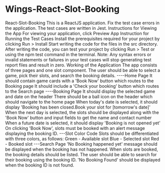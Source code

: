 # Wings-React-Slot-Booking

React-Slot-Booking
This is a ReactJS application. Fix the test case errors in the application. The test cases are written in Jest.
Instructions for Viewing the App
For viewing your application, click Preview App
Instruction for Running the Test Cases
Install the prerequisites required for your project by clicking Run > Install
Start writing the code for the files in the src directory.
After writing the code, you can test your project by clicking Run > Test or using the npm test command in the terminal.
Note: Any syntax errors or invalid statements or failures in your test cases will stop generating test report files and result in zero.
Working of the Application
The app consists of three pages and one slot component. The user should be able to select a game, pick their slots, and search the booking details.
----Home Page
It should contain game cards with a 'Book Now' button which routes to the Booking page
It should include a 'Check your booking' button which routes to the Search page
----Booking Page
It should display the selected game and date on the header
There should be a ball icon on the header which should navigate to the home page
When today's date is selected, it should display 'Booking has been closed.Book your slot for [tomorrow's date]'
When the next day is selected, the slots should be displayed along with the 'Book Now' button and input fields to get the name and contact number
When a future date is selected, it should display 'Booking is not opened yet'
On clicking 'Book Now', slots must be booked with an alert message displaying the booking ID.
---Slot Color Code
Slots should be differentiated with three colors, as follows:
Green - Available slot
Blue - Selected slot
Red - Booked slot
---Search Page
'No Booking happened yet' message should be displayed when the booking has not happened.
When slots are booked, the booking details should be listed. The user should be able to search for their booking using the booking ID.
'No Booking Found' should be displayed when the booking ID is not found.
